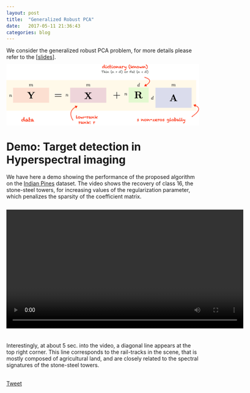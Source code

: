 ```yaml
---
layout: post
title:  "Generalized Robust PCA"
date:   2017-05-11 21:36:43
categories: blog
---
```

We consider the generalized robust PCA problem, for more details please refer to the [<a href="/docs/Dictionary_based_generalization_of_robust_PCA_Sirisha_R.pdf">slides</a>].

<div><img src="/docs/grpca/main_fig.png" style="width:550px;display:block; margin: 0px auto;margin-top: -5px;margin-bottom: 5px;"/></div>


# Demo: Target detection in Hyperspectral imaging

 We have here a demo showing the performance of the proposed algorithm on the [Indian Pines] dataset. The video shows the recovery of class 16, the stone-steel towers, for increasing values of the regularization parameter, which penalizes the sparsity of the coefficient matrix. 

<br>
<div style="text-align: center">
<video style="display:block; margin: 0px auto;margin-top: -5px;margin-bottom: 5px;" width="620"  controls preload> 
    <source src="/docs/grpca/LplusDA_hyper_spectral.mp4"></source> 
    <source src="/docs/grpca/LplusDA_hyper_spectral.webm"></source> 
</video></div>
<br>

Interestingly, at about 5 sec. into the video, a diagonal line appears at the top right corner. This line corresponds to the rail-tracks in the scene, that is mostly composed of agricultural land, and are closely related to the spectral signatures of the stone-steel towers.  

[Indian Pines]:  http://www.ehu.eus/ccwintco/index.php?title=Hyperspectral_Remote_Sensing_Scenes

<br/>
<script  src="//platform.linkedin.com/in.js" type="text/javascript"> lang: en_US</script>
<script type="IN/Share"></script>    <a href="https://twitter.com/share" class="twitter-share-button" data-text="An interesting read " data-via="siri_r" data-count="none">Tweet</a> <script>!function(d,s,id){var js,fjs=d.getElementsByTagName(s)[0],p=/^http:/.test(d.location)?'http':'https';if(!d.getElementById(id)){js=d.createElement(s);js.id=id;js.src=p+'://platform.twitter.com/widgets.js';fjs.parentNode.insertBefore(js,fjs);}}(document, 'script', 'twitter-wjs');</script>
